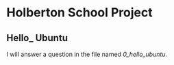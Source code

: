 # Holberton School Project

## Hello_ Ubuntu

I will answer a question in the file named *0_hello_ubuntu*.